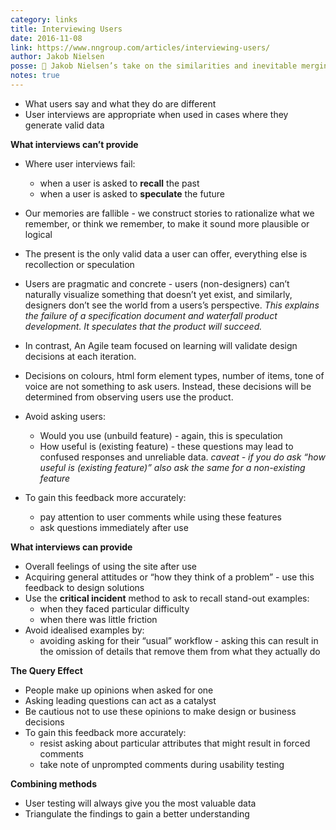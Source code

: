 ```yaml
---
category: links
title: Interviewing Users
date: 2016-11-08
link: https://www.nngroup.com/articles/interviewing-users/
author: Jakob Nielsen
posse: 🔗 Jakob Nielsen’s take on the similarities and inevitable merging of UX Design and Service Design.
notes: true
---
```


* What users say and what they do are different
* User interviews are appropriate when used in cases where they generate valid data

**What interviews can’t provide**

* Where user interviews fail:
  * when a user is asked to **recall** the past
  * when a user is asked to **speculate** the future
* Our memories are fallible - we construct stories to rationalize what we remember, or think we remember, to make it sound more plausible or logical
* The present is the only valid data a user can offer, everything else is recollection or speculation
* Users are pragmatic and concrete - users (non-designers) can’t naturally visualize something that doesn’t yet exist, and similarly, designers don’t see the world from a users’s perspective. _This explains the failure of a specification document and waterfall product development. It speculates that the product will succeed._
* In contrast, An Agile team focused on learning will validate design decisions at each iteration.

* Decisions on colours, html form element types, number of items, tone of voice are not something to ask users. Instead, these decisions will be determined from observing users use the product.

* Avoid asking users:
  * Would you use (unbuild feature) - again, this is speculation
  * How useful is (existing feature) - these questions may lead to confused responses and unreliable data. _caveat - if you do ask “how useful is (existing feature)” also ask the same for a non-existing feature_
* To gain this feedback more accurately:
  * pay attention to user comments while using these features
  * ask questions immediately after use

**What interviews can provide**

* Overall feelings of using the site after use
* Acquiring general attitudes or “how they think of a problem” - use this feedback to design solutions
* Use the **critical incident** method to ask to recall stand-out examples:
  * when they faced particular difficulty
  * when there was little friction
* Avoid idealised examples by:
  * avoiding asking for their “usual” workflow - asking this can result in the omission of details that remove them from what they actually do

**The Query Effect**

* People make up opinions when asked for one
* Asking leading questions can act as a catalyst
* Be cautious not to use these opinions to make design or business decisions
* To gain this feedback more accurately:
  * resist asking about particular attributes that might result in forced comments
  * take note of unprompted comments during usability testing

**Combining methods**

* User testing will always give you the most valuable data
* Triangulate the findings to gain a better understanding
